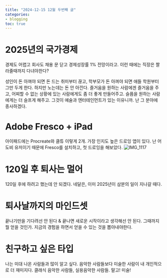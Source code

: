 ```yaml
---
title: "2024-12-15 12월 두번째 글"
categories:
- blogging
toc: true
---
```


2025년의 국가경제
=

경제도 어렵고 회사도 채용 문 닫고 경제성장률 1% 전망이라고. 이런 때에는 직장은 짤라줄때까지 다녀야한다?

성인이 돈 아껴야 되면 돈 드는 취미부터 끊고, 학부모가 돈 아껴야 되면 애들 학원부터 그만 두게 한다. 하지만 노는데는 돈 안 아낀다. 즐거움을 원하는 사람에겐 즐거움을 주고, 어찌할 수 없는 상황에 있는 사람에게도 좀 더 좋게 만들어주고. 슬픔을 원하는 사람에게는 더 슬프게 해주고. 그것이 예술과 엔터테인먼트가 있는 이유니까. 난 그 분야에 종사하겠다.

Adobe Fresco + iPad
=

아이패드에는 Procreate와 클튜 이렇게 2개. 가장 인지도 높은 드로잉 앱이 있다. 난 어도비 유저이기 때문에 Fresco를 설치하고, 첫 드로잉을 해보았다.
![IMG_1117](https://github.com/user-attachments/assets/53b8fd4f-ae0b-444b-964a-a1434f3dc367)


120일 후 퇴사는 멀어
=

120일 후에 하려고 했는데
안 되겠다. 네달은, 이미 2025년이 삼분의 일이 지나갈 때다.


퇴사날까지의 마인드셋
=

끝나기만을 기다려선 안 된다 &
끝나면 새로운 시작이라고 생각해선 안 된다.
그때까지 뭘 얻을 것인가.
지금의 경험을 하면서 얻을 수 있는 것을 뽑아내야한다.


친구하고 싶은 타입
=

나는 미대 나온 사람들과 많이 알고 싶다. 음악한 사람들보다 미술한 사람이 내 개인적으로 더 재미지다. 클래식 음악한 사람들, 실용음악한 사람들. 말고! 미술!